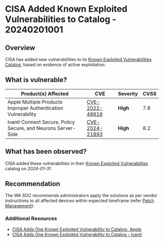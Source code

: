 # CISA Added Known Exploited Vulnerabilities to Catalog - 20240201001

## Overview

CISA has added new vulnerabilities to its [Known Exploited Vulnerabilities Catalog](https://www.cisa.gov/known-exploited-vulnerabilities-catalog "Known Exploited Vulnerabilities Catalog"), based on evidence of active exploitation.

## What is vulnerable?

| Product(s) Affected    | CVE                                                                             | Severity                         | CVSS |
| ---------------------- | ------------------------------------------------------------------------------- | -------------------------------- | ---- |
| Apple Multiple Products Improper Authentication Vulnerability | [CVE-2022-48618](https://nvd.nist.gov/vuln/detail/CVE-2022-48618) | **High** | 7.8  |
| Ivanti Connect Secure, Policy Secure, and Neurons Server-Side | [CVE-2024-21893](https://nvd.nist.gov/vuln/detail/CVE-2024-21893) | **High** | 8.2  |

## What has been observed?

CISA added these vulnerabilties in their [Known Exploited Vulnerabilties](https://www.cisa.gov/known-exploited-vulnerabilities-catalog) catalog on *2024-01-31*. 

## Recommendation

The WA SOC recommends administrators apply the solutions as per vendor instructions to all affected devices within expected timeframe (refer [Patch Management](../guidelines/patch-management.md)):


### Additional Resources


- [CISA Adds One Known Exploited Vulnerability to Catalog- Apple](https://www.cisa.gov/news-events/alerts/2024/01/31/cisa-adds-one-known-exploited-vulnerability-catalog)
- [CISA Adds One Known Exploited Vulnerability to Catalog - Ivanti](https://www.cisa.gov/news-events/alerts/2024/01/31/cisa-adds-one-known-exploited-vulnerability-catalog-0)


